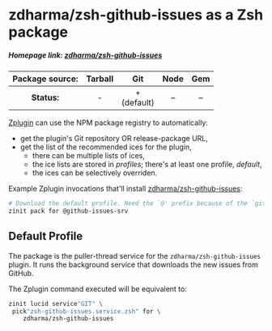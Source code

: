 # zdharma/zsh-github-issues as a Zsh package

##### Homepage link: [zdharma/zsh-github-issues](https://github.com/zdharma/zsh-github-issues)

| **Package source:** | Tarball | Git | Node | Gem |
|:-------------------:|:-------:|:---:|:----:|:---:|
| **Status:**         |    -    |  + <br> (default) |  –  |  –  |

[Zplugin](https://github.com/zdharma-continuum/zinit) can use the NPM package registry
to automatically:

- get the plugin's Git repository OR release-package URL,
- get the list of the recommended ices for the plugin,
    - there can be multiple lists of ices,
    - the ice lists are stored in *profiles*; there's at least one profile, *default*,
    - the ices can be selectively overriden.

Example Zplugin invocations that'll install
[zdharma/zsh-github-issues](https://github.com/zdharma/zsh-github-issues):

```zsh
# Download the default profile. Need the `@' prefix because of the `git' ice.
zinit pack for @github-issues-srv
```

## Default Profile

The package is the puller-thread service for the `zdharma/zsh-github-issues`
plugin. It runs the background service that downloads the new issues from
GitHub.

The Zplugin command executed will be equivalent to:

```zsh
zinit lucid service"GIT" \
 pick"zsh-github-issues.service.zsh" for \
    zdharma/zsh-github-issues
```

<!-- vim:set ft=markdown tw=80 fo+=an1 autoindent: -->
